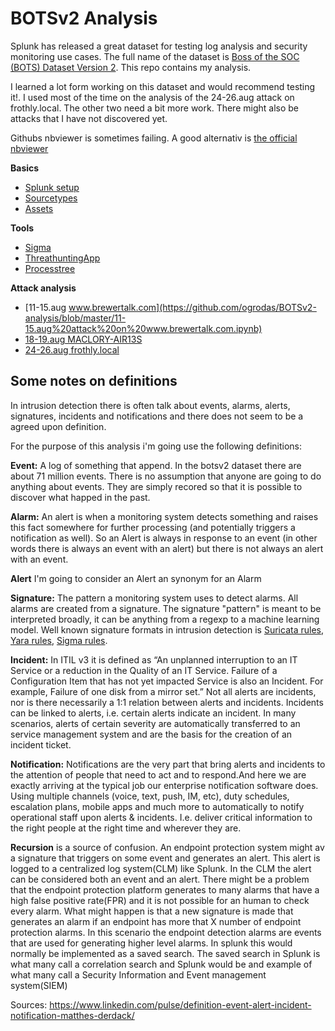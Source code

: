 # BOTSv2 Analysis

Splunk has released a great dataset for testing log analysis and security monitoring use cases. The full name of the dataset is [Boss of the SOC (BOTS) Dataset Version 2](https://github.com/splunk/botsv2/). This repo contains my analysis. 

I learned a lot form working on this dataset and would recommend testing it!. I used most of the time on the analysis of the 24-26.aug attack on frothly.local. The other two need a bit more work. There might also be attacks that I have not discovered yet. 

Githubs nbviewer is sometimes failing. A good alternativ is [the official nbviewer](https://nbviewer.jupyter.org/github/ogrodas/BOTSv2-analysis/tree/master/)

**Basics**
* [Splunk setup](https://github.com/ogrodas/BOTSv2-analysis/blob/master/splunk.ipynb)
* [Sourcetypes](https://github.com/ogrodas/BOTSv2-analysis/blob/master/sourcetypes.ipynb)
* [Assets](https://github.com/ogrodas/BOTSv2-analysis/blob/master/assets.ipynb)

**Tools**

* [Sigma](https://github.com/ogrodas/BOTSv2-analysis/blob/master/sigma.ipynb)
* [ThreathuntingApp](https://github.com/ogrodas/BOTSv2-analysis/blob/master/threathuntingapp.ipynb)
* [Processtree](https://github.com/ogrodas/BOTSv2-analysis/blob/master/proctree.ipynb)

**Attack analysis**

* [11-15.aug www.brewertalk.com](https://github.com/ogrodas/BOTSv2-analysis/blob/master/11-15.aug%20attack%20on%20www.brewertalk.com.ipynb)
* [18-19.aug MACLORY-AIR13S](https://github.com/ogrodas/BOTSv2-analysis/blob/master/18-19.aug%20crypto%20virus%20on%20MACLORY-AIR13S.ipynb)
* [24-26.aug frothly.local](https://github.com/ogrodas/BOTSv2-analysis/blob/master/24-26.aug%20attack%20on%20frothly.ipynb)

## Some notes on definitions
In intrusion detection there is often talk about events, alarms, alerts, signatures, incidents and notifications and there does not seem to be a agreed upon definition. 

For the purpose of this analysis i'm going use the following definitions:

**Event:** A log of something that append. In the botsv2 dataset there are about 71 million events. There is no assumption that anyone are going to do anything about events. They are simply recored so that it is possible to discover what happed in the past.

**Alarm:** An alert is when a monitoring system detects something and raises this fact somewhere for further processing (and potentially triggers a notification as well). So an Alert is always in response to an event (in other words there is always an event with an alert) but there is not always an alert with an event. 

**Alert**
I'm going to consider an Alert an synonym for an Alarm

**Signature:** The pattern a monitoring system uses to detect alarms. All alarms are created from a signature. The signature "pattern" is meant to be interpreted broadly, it can be anything from a regexp to a machine learning model. Well known signature formats in intrusion detection is [Suricata rules](https://suricata.readthedocs.io/en/suricata-4.1.3/rules/intro.html), [Yara rules](https://github.com/Yara-Rules/rules), [Sigma rules](https://github.com/Neo23x0/sigma/tree/master/rules). 

**Incident:**
In ITIL v3 it is defined as “An unplanned interruption to an IT Service or a reduction in the Quality of an IT Service. Failure of a Configuration Item that has not yet impacted Service is also an Incident. For example, Failure of one disk from a mirror set.” Not all alerts are incidents, nor is there necessarily a 1:1 relation between alerts and incidents. Incidents can be linked to alerts, i.e. certain alerts indicate an incident. In many scenarios, alerts of certain severity are automatically transferred to an service management system and are the basis for the creation of an incident ticket.

**Notification:** Notifications are the very part that bring alerts and incidents to the attention of people that need to act and to respond.And here we are exactly arriving at the typical job our enterprise notification software does. Using multiple channels (voice, text, push, IM, etc), duty schedules, escalation plans, mobile apps and much more to automatically to notify operational staff upon alerts & incidents. I.e. deliver critical information to the right people at the right time and wherever they are.

**Recursion** is a source of confusion. An endpoint protection system might av a signature that triggers on some event and generates an alert. This alert is logged to a centralized log system(CLM) like Splunk.  In the CLM the alert can be considered both an event and an alert. There might be a problem that the endpoint protection platform generates to many alarms that have a high false positive rate(FPR) and it is not possible for an human to check every alarm. What might happen is that a new signature is made that generates an alarm if an endpoint has more that X number of endpoint protection alarms. In this scenario the endpoint detection alarms are events that are used for generating higher level alarms. In splunk this would normally be implemented as a saved search. The saved search in Splunk is what many call a correlation search and Splunk would be and example of what many call a Security Information and Event management system(SIEM)

Sources:
https://www.linkedin.com/pulse/definition-event-alert-incident-notification-matthes-derdack/

